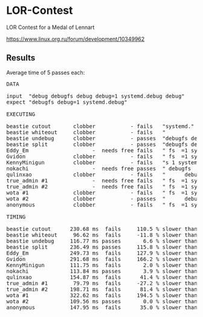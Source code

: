 LOR-Contest
===========

LOR Contest for a Medal of Lennart

https://www.linux.org.ru/forum/development/10349962

Results
-------

Average time of 5 passes each:

<pre>
DATA

input  "debug debugfs debug debug=1 systemd.debug debug"
expect "debugfs debug=1 systemd.debug"

EXECUTING

beastie cutout       clobber           - fails   "systemd."
beastie whiteout     clobber           - fails   "           fs            =1 systemd.           "
beastie undebug      clobber           - passes  "debugfs debug=1 systemd.debug "
beastie split        clobber           - passes  "debugfs debug=1 systemd.debug"
Eddy_Em                    -  needs free fails   " fs  =1 systemd. "
Gvidon               clobber           - fails   " fs  =1 systemd. "
KennyMinigun         clobber           - fails   "s 1 systemd."
nokachi                    -  needs free passes  " debugfs  debug=1 systemd.debug "
qulinxao             clobber           - fails   "      debugfs            =1 systemd.           "
true_admin #1              -  needs free fails   " fs  =1 systemd. "
true_admin #2              -  needs free fails   " fs  =1 systemd. "
wota #1              clobber           - fails   " fs  =1 systemd. "
wota #2              clobber           - passes  "      debugfs       debug=1 systemd.debug      "
anonymous            clobber           - fails   " fs  =1 systemd. "

TIMING

beastie cutout      230.68 ms  fails     110.5 % slower than best
beastie whiteout     96.62 ms  fails     -11.8 % slower than best
beastie undebug     116.77 ms passes       6.6 % slower than best
beastie split       236.49 ms passes     115.8 % slower than best
Eddy_Em             249.73 ms  fails     127.9 % slower than best
Gvidon              291.68 ms  fails     166.2 % slower than best
KennyMinigun        111.75 ms  fails       2.0 % slower than best
nokachi             113.84 ms passes       3.9 % slower than best
qulinxao            154.87 ms  fails      41.4 % slower than best
true_admin #1        79.79 ms  fails     -27.2 % slower than best
true_admin #2       198.71 ms  fails      81.4 % slower than best
wota #1             322.62 ms  fails     194.5 % slower than best
wota #2             109.56 ms passes       0.0 % slower than best
anonymous           147.95 ms  fails      35.0 % slower than best
</pre>
